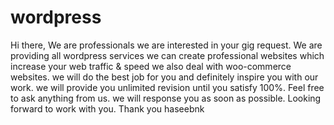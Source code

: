 # wordpress
 Hi there, We are professionals we are interested in your gig request. We are providing all wordpress services we can create professional websites which increase your web traffic &amp; speed we also deal with woo-commerce websites. we will do the best job for you and definitely inspire you with our work. we will provide you unlimited revision until you satisfy 100%. Feel free to ask anything from us. we will response you as soon as possible. Looking forward to work with you. Thank you haseebnk
